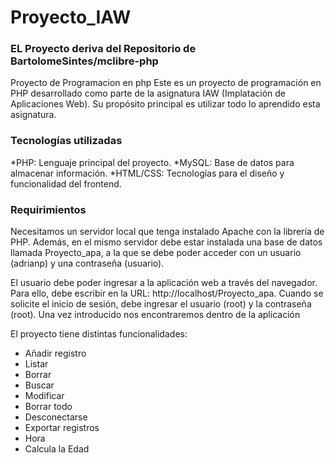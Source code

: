 # Proyecto_IAW
### EL Proyecto deriva del Repositorio de BartolomeSintes/mclibre-php
Proyecto de Programacion en php
Este es un proyecto de programación en PHP desarrollado como parte de la asignatura IAW (Implatación de Aplicaciones Web). Su propósito principal es utilizar todo lo aprendido esta asignatura.

### Tecnologías utilizadas
*PHP: Lenguaje principal del proyecto.
*MySQL: Base de datos para almacenar información.
*HTML/CSS: Tecnologías para el diseño y funcionalidad del frontend.
### Requirimientos
Necesitamos un servidor local que tenga instalado Apache con la librería de PHP. Además, en el mismo servidor debe estar instalada una base de datos llamada Proyecto_apa, a la que se debe poder acceder con un usuario (adrianp) y una contraseña (usuario).

El usuario debe poder ingresar a la aplicación web a través del navegador. Para ello, debe escribir en la URL: http://localhost/Proyecto_apa. Cuando se solicite el inicio de sesión, debe ingresar el usuario (root) y la contraseña (root). Una vez introducido nos encontraremos dentro de la aplicación

El proyecto tiene distintas funcionalidades:
- Añadir registro
- Listar
- Borrar
- Buscar
- Modificar
- Borrar todo
- Desconectarse
- Exportar registros
- Hora
- Calcula la Edad


